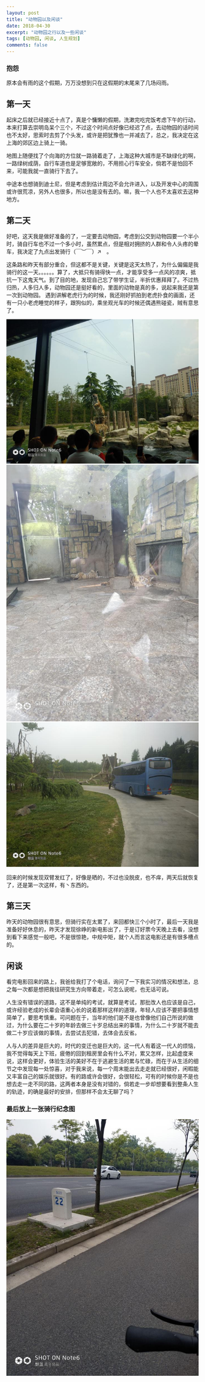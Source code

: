 ```yaml
---
layout: post
title: "动物园以及闲谈"
date: 2018-04-30
excerpt: "动物园之行以及一些闲谈"
tags: [动物园, 闲谈, 人生规划]
comments: false
---
```

### 抱怨
原本会有雨的这个假期，万万没想到只在这假期的末尾来了几场闷雨。

## 第一天

起床之后就已经接近十点了，真是个慵懒的假期，洗漱完吃完饭考虑下午的行动，本来打算去崇明岛呆个三个，不过这个时间点好像已经迟了点，去动物园的话时间也不太好，思索时去剪了个头发，或许是把犹豫也一并减去了，总之，我决定在这上海的郊区边上骑上一骑。

地图上随便找了个向海的方位就一路骑着走了，上海这种大城市是不缺绿化的啊，一路绿树成荫，自行车道也是足够宽敞的，不用担心行车安全，倘若不是怕回不来，可能我就一直骑行下去了。

中途本也想骑到迪士尼，但是考虑到估计周边不会允许进入，以及开发中心的周围或许很荒凉，另外人也很多，所以也是没有去的。嘛，我一个人也不太喜欢去这种地方。

## 第二天

好吧，这天我是做好准备的了，一定要去动物园，考虑到公交到动物园要一个半小时，骑自行车也不过一个多小时，虽然累点，但是相对拥挤的人群和令人头疼的晕车，我决定了九点出发骑行（￣︶￣）↗　。

这条路和昨天有部分重合，但这都不是关键，关键是这天太热了，为什么偏偏是我骑行的这一天。。。。。。算了，大抵只有骑得快一点，才能享受多一点风的凉爽，抵抗一下这鬼天气。到了目的地，发现自己忘了带学生证，半折优惠拜拜了。不过热归热，人多归人多，动物园还是挺好看的，里面的动物是真的多，说起来我还是第一次到动物园。
遇到讲解老虎行为的时候，我还刚好抓拍到老虎扑食的画面，还有一只小老虎睡觉的样子，跟狗似的，乘坐观光车的时候还偶遇熊碰瓷，贼有意思了。


![1](https://raw.githubusercontent.com/Neocou/neocou.github.io/master/images/2/1.jpg)
![2](https://raw.githubusercontent.com/Neocou/neocou.github.io/master/images/2/2.jpg)
![3](https://raw.githubusercontent.com/Neocou/neocou.github.io/master/images/2/3.jpg)

回来的时候发现双臂发红了，好像是晒的，不过也没脱皮，也不痒，两天后就恢复了，还是第一次这样，有丶东西的。

## 第三天
昨天的动物园很有意思，但骑行实在太累了，来回都快三个小时了，最后一天我是准备好好休息的，昨天才发现徐峥的新电影出了，于是订好票今天晚上去看，没想到看下来感觉一般吧，不是很惊艳，中规中矩，就个人而言这电影还是有很多槽点的。

## 闲谈
看完电影回来的路上，我爸给我打了个电话，询问了一下我实习的情况和想法，总之每一次都是想把我往研究生方向带着走，可怎么说呢，也无话可说。

人生没有错误的道路，这不是单纯的考试，就算是考试，那批改人也应该是自己，或许经验老成的长辈会语重心长的说着那样这样的道理，年轻人应该不要把事情想简单了，要思考慎重。可问题在于，当年的他们是不是也曾像他们自己所说的做过，为什么要在二十岁的年龄去做三十岁总结出来的事情，为什么二十岁就不能去做二十岁应该做的事情，去尝试去犯错，去体会去反省。

人与人的差异是巨大的，时代的变迁也是巨大的，这一代人有着这一代人的烦恼，我不觉得每天上下班，疲倦的回到租房里会有什么不对，累又怎样，比起虚度来说，这样会更好，体验生活的美好不在于逃避生活的累与忙碌，而在于从生活的细节之中发现每一处惊喜，对于我来说，每一个周末能出去走走就已经很好，闲暇能又丰富自己的娱乐就很好。有的路或许会很好，会很轻松，可有的时候你是不是也想去走一走不同的路，这两者本身是没有对错的，倘若走一步却想要看到整条人生的轨迹，的确是最好的安排，但那样不会太无聊了吗？

### 最后放上一张骑行纪念图
![4](https://raw.githubusercontent.com/Neocou/neocou.github.io/master/images/2/4.jpg)
